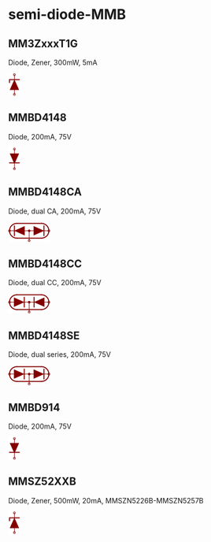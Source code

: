 # semi-diode-MMB

## MM3ZxxxT1G
Diode, Zener, 300mW, 5mA

![MM3ZxxxT1G__1__1](/images/semi-diode-MMB__MM3ZxxxT1G__1__1.png?raw=true) 

## MMBD4148
Diode, 200mA, 75V

![MMBD4148__1__1](/images/semi-diode-MMB__MMBD4148__1__1.png?raw=true) 

## MMBD4148CA
Diode, dual CA, 200mA, 75V

![MMBD4148CA__1__1](/images/semi-diode-MMB__MMBD4148CA__1__1.png?raw=true) 

## MMBD4148CC
Diode, dual CC, 200mA, 75V

![MMBD4148CC__1__1](/images/semi-diode-MMB__MMBD4148CC__1__1.png?raw=true) 

## MMBD4148SE
Diode, dual series, 200mA, 75V

![MMBD4148SE__1__1](/images/semi-diode-MMB__MMBD4148SE__1__1.png?raw=true) 

## MMBD914
Diode, 200mA, 75V

![MMBD914__1__1](/images/semi-diode-MMB__MMBD914__1__1.png?raw=true) 

## MMSZ52XXB
Diode, Zener, 500mW, 20mA, MMSZN5226B-MMSZN5257B

![MMSZ52XXB__1__1](/images/semi-diode-MMB__MMSZ52XXB__1__1.png?raw=true) 

